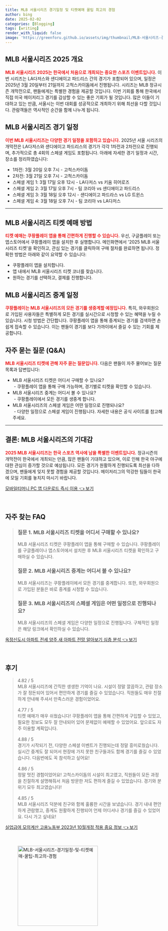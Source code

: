 ```yaml
---
title: MLB 서울시리즈 경기일정 및 티켓예매 꿀팁 최고의 경험
author: bing
date: 2025-02-02
categories: [Blogging]
tags: [writing]
render_with_liquid: false
image: 'https://greenforu.github.io/assets/img/thumbnail/MLB-서울시리즈-경기일정-및-티켓예매-꿀팁-최고의-경험.webp'
---
```



<h2 id='MLB_서울시리즈_2025'>MLB 서울시리즈 2025 개요</h2>

<p><b><span style="color: #ee2323;">MLB 서울시리즈 2025는 한국에서 처음으로 개최되는 중요한 스포츠 이벤트입니다.</span></b> 이번 시리즈는 LA다저스와 샌디에이고 파드리스 간의 경기가 포함되어 있으며, 일정은 2025년 3월 20일부터 21일까지 고척스카이돔에서 진행됩니다. 시리즈는 MLB 정규시즌 개막전으로, 팬들에게는 특별한 경험을 제공할 것입니다. 이번 기회를 통해 한국에서 직접 미국 메이저리그 경기를 감상할 수 있는 좋은 기회가 될 것입니다. 많은 이들이 기대하고 있는 만큼, 서울시는 이번 대회를 성공적으로 개최하기 위해 최선을 다할 것입니다. 관람객들은 역사적인 순간을 함께 나누게 됩니다.</p>

<h2 id='경기일정_상세'>MLB 서울시리즈 경기 일정</h2>

<p><b><span style="color: #ee2323;">이번 MLB 서울시리즈는 다양한 경기 일정을 포함하고 있습니다.</span></b> 2025년 서울 시리즈의 개막전은 LA다저스와 샌디에이고 파드리스의 경기가 각각 1차전과 2차전으로 진행되며, 추가적으로 총 4회의 스페셜 게임도 포함됩니다. 아래에 자세한 경기 일정과 시간, 장소를 정리하였습니다:</p>

<ul>
    <li>1차전: 3월 20일 오후 7시 - 고척스카이돔</li>
    <li>2차전: 3월 21일 오후 7시 - 고척스카이돔</li>
    <li>스페셜 게임 1: 3월 17일 오후 12시 - LA다저스 vs 키움 히어로즈</li>
    <li>스페셜 게임 2: 3월 17일 오후 7시 - 팀 코리아 vs 샌디에이고 파드리스</li>
    <li>스페셜 게임 3: 3월 18일 오후 12시 - 샌디에이고 파드라스 vs LG 트윈스</li>
    <li>스페셜 게임 4: 3월 18일 오후 7시 - 팀 코리아 vs LA다저스</li>
</ul>

<hr />

<h2 id='티켓_예매_방법'>MLB 서울시리즈 티켓 예매 방법</h2>

<p><b><span style="color: #ee2323;">티켓 예매는 쿠팡플레이 앱을 통해 간편하게 진행할 수 있습니다.</span></b> 우선, 구글플레이 또는 앱스토어에서 쿠팡플레이 앱을 설치한 후 실행합니다. 메인화면에서 '2025 MLB 서울시리즈 티켓'을 확인하고, 관심 있는 경기를 클릭하여 구매 절차를 완료하면 됩니다. 정확한 방법은 아래와 같이 요약할 수 있습니다:</p>

<ul>
    <li>쿠팡플레이 앱을 설치합니다.</li>
    <li>앱 내에서 MLB 서울시리즈 티켓 코너를 찾습니다.</li>
    <li>원하는 경기를 선택하고, 결제를 진행합니다.</li>
</ul>

<h2 id='중계_일정'>MLB 서울시리즈 중계 일정</h2>

<p><b><span style="color: #ee2323;">쿠팡플레이는 MLB 서울시리즈의 모든 경기를 생중계할 예정입니다.</span></b> 특히, 와우회원으로 가입된 사용자들은 특별하게 모든 경기를 실시간으로 시청할 수 있는 혜택을 누릴 수 있습니다. 시청 방법은 간단합니다. 쿠팡플레이 앱을 통해 중계되는 경기를 검색하면 손쉽게 접속할 수 있습니다. 이는 팬들이 경기를 보다 가까이에서 즐길 수 있는 기회를 제공합니다.</p>

<h2 id='자주_묻는_질문'>자주 묻는 질문 (Q&A)</h2>

<p><b><span style="color: #ee2323;">MLB 서울시리즈 티켓에 관해 자주 묻는 질문입니다.</span></b> 다음은 팬들이 자주 물어보는 질문 목록과 답변입니다:</p>

<ul>
    <li>MLB 서울시리즈 티켓은 어디서 구매할 수 있나요? <br> - 쿠팡플레이 앱을 통해 구매 가능하며, 경기별로 티켓을 확인할 수 있습니다.</li>
    <li>MLB 서울시리즈 중계는 어디서 볼 수 있나요? <br> - 쿠팡플레이에서 모든 경기를 생중계 합니다.</li>
    <li>MLB 서울시리즈의 스페셜 게임은 어떤 일정으로 진행되나요? <br> - 다양한 일정으로 스페셜 게임이 진행됩니다. 자세한 내용은 공식 사이트를 참고해 주세요.</li>
</ul>

<hr />

<h2 id='결론'>결론: MLB 서울시리즈의 기대감</h2>

<p><b><span style="color: #ee2323;">2025 MLB 서울시리즈는 한국 스포츠 역사에 남을 특별한 이벤트입니다.</span></b> 정규시즌의 개막전이 한국에서 개최되는 만큼, 많은 팬들이 기대하고 있으며, 이로 인해 한국 야구에 대한 관심이 증가할 것으로 예상됩니다. 모든 경기가 원활하게 진행되도록 최선을 다하겠으며, 팬들에게 잊지 못할 경험을 제공할 것입니다. 메이저리그의 막강한 팀들이 한국에 모일 기회를 놓치지 마시기 바랍니다.</p>


<p><a class="click-button" title="모바일티머니 PC 앱 다운로드 즉시 이용" href="https://greenforu.github.io/posts/%EB%AA%A8%EB%B0%94%EC%9D%BC%ED%8B%B0%EB%A8%B8%EB%8B%88-PC-%EC%95%B1-%EB%8B%A4%EC%9A%B4%EB%A1%9C%EB%93%9C-%EC%A6%89%EC%8B%9C-%EC%9D%B4%EC%9A%A9/" rel="dofollow">모바일티머니 PC 앱 다운로드 즉시 이용 👈 보기</a></p><br>
<h2 id='자주_찾는_FAQ'>자주 찾는 FAQ</h2>
<div itemscope="" itemtype="https://schema.org/FAQPage"> 
<blockquote> 
<div itemscope="" itemprop="mainEntity" itemtype="https://schema.org/Question"> 
<h3 itemprop="name">질문 1. MLB 서울시리즈 티켓을 어디서 구매할 수 있나요?</h3> 
<div itemscope="" itemprop="acceptedAnswer" itemtype="https://schema.org/Answer"> 
<span itemprop="text"> 
<p>MLB 서울시리즈 티켓은 쿠팡플레이 앱을 통해 구매할 수 있습니다. 쿠팡플레이를 구글플레이나 앱스토어에서 설치한 후 MLB 서울시리즈 티켓을 확인하고 구매하실 수 있습니다.</p> 
</span> 
</div> 
</div> 

<div itemscope="" itemprop="mainEntity" itemtype="https://schema.org/Question"> 
<h3 itemprop="name">질문 2. MLB 서울시리즈 중계는 어디서 볼 수 있나요?</h3> 
<div itemscope="" itemprop="acceptedAnswer" itemtype="https://schema.org/Answer"> 
<span itemprop="text"> 
<p>MLB 서울시리즈는 쿠팡플레이에서 모든 경기를 중계합니다. 또한, 와우회원으로 가입된 분들은 바로 중계를 시청할 수 있습니다.</p> 
</span> 
</div> 
</div> 

<div itemscope="" itemprop="mainEntity" itemtype="https://schema.org/Question"> 
<h3 itemprop="name">질문 3. MLB 서울시리즈의 스페셜 게임은 어떤 일정으로 진행되나요?</h3> 
<div itemscope="" itemprop="acceptedAnswer" itemtype="https://schema.org/Answer"> 
<span itemprop="text"> 
<p>MLB 서울시리즈의 스페셜 게임은 다양한 일정으로 진행됩니다. 구체적인 일정은 해당 링크에서 확인하실 수 있습니다.</p> 
</span> 
</div> 
</div> 
</blockquote> 
</div>
<p><a class="click-button" title="옥정신도시 아파트 전세 양주 새 아파트 전망 알아보기 심층 분석" href="https://greenforu.github.io/posts/%EC%98%A5%EC%A0%95%EC%8B%A0%EB%8F%84%EC%8B%9C-%EC%95%84%ED%8C%8C%ED%8A%B8-%EC%A0%84%EC%84%B8-%EC%96%91%EC%A3%BC-%EC%83%88-%EC%95%84%ED%8C%8C%ED%8A%B8-%EC%A0%84%EB%A7%9D-%EC%95%8C%EC%95%84%EB%B3%B4%EA%B8%B0-%EC%8B%AC%EC%B8%B5-%EB%B6%84%EC%84%9D/" rel="dofollow">옥정신도시 아파트 전세 양주 새 아파트 전망 알아보기 심층 분석 👈 보기</a></p><br>
<h2 id='후기'>후기</h2>
<div itemscope itemtype="https://schema.org/Product">
  <blockquote>
  <div itemprop="review" itemscope itemtype="https://schema.org/Review">
      <div itemprop="reviewRating" itemscope itemtype="https://schema.org/Rating"> <span itemprop="ratingValue">4.82</span> / <span itemprop="bestRating">5</span> </div>
      <span itemprop="reviewBody">MLB 서울시리즈에 간직한 생생한 기억이 나요. 시설이 정말 깔끔하고, 관람 장소가 잘 정돈되어 있어서 편안하게 경기를 즐길 수 있었습니다. 직원들도 매우 친절하게 안내해 주셔서 만족스러운 경험이었어요.</span>
  </div>
  <br>
  <div itemprop="review" itemscope itemtype="https://schema.org/Review">
      <div itemprop="reviewRating" itemscope itemtype="https://schema.org/Rating"> <span itemprop="ratingValue">4.77</span> / <span itemprop="bestRating">5</span> </div>
      <span itemprop="reviewBody">티켓 예매가 매우 쉬웠습니다! 쿠팡플레이 앱을 통해 간편하게 구입할 수 있었고, 필요한 정보도 모두 잘 안내되어 있어 문제없이 예매할 수 있었어요. 앞으로도 자주 이용할 계획입니다.</span>
  </div>
  <br>
  <div itemprop="review" itemscope itemtype="https://schema.org/Review">
      <div itemprop="reviewRating" itemscope itemtype="https://schema.org/Rating"> <span itemprop="ratingValue">4.88</span> / <span itemprop="bestRating">5</span> </div>
      <span itemprop="reviewBody">경기가 시작되기 전, 다양한 스페셜 이벤트가 진행되는데 정말 흥미로웠습니다. 실시간 중계도 잘 되어서 현장에 가지 못한 친구들과도 함께 경기를 즐길 수 있었습니다. 다음번에도 꼭 참석하고 싶어요!</span>
  </div>
  <br>
  <div itemprop="review" itemscope itemtype="https://schema.org/Review">
      <div itemprop="reviewRating" itemscope itemtype="https://schema.org/Rating"> <span itemprop="ratingValue">4.86</span> / <span itemprop="bestRating">5</span> </div>
      <span itemprop="reviewBody">정말 멋진 경험이었어요! 고척스카이돔의 시설이 최고였고, 직원들이 모든 과정을 친절하게 설명해줘서 처음 방문한 저도 편하게 즐길 수 있었습니다. 경기와 분위기 모두 최고였습니다!</span>
  </div>
  <br>
  <div itemprop="review" itemscope itemtype="https://schema.org/Review">
      <div itemprop="reviewRating" itemscope itemtype="https://schema.org/Rating"> <span itemprop="ratingValue">4.85</span> / <span itemprop="bestRating">5</span> </div>
      <span itemprop="reviewBody">MLB 서울시리즈 덕분에 친구와 함께 훌륭한 시간을 보냈습니다. 경기 내내 편안하게 관람했고, 중계도 원활하게 진행되어 언제 어디서나 경기를 즐길 수 있었어요. 다시 가고 싶네요!</span>
  </div>
  </blockquote>
</div>
<p><a class="click-button" title="실업급여 모의계산 고용노동부 2023년 10월개정 적용 중요 정보" href="https://greenforu.github.io/posts/%EC%8B%A4%EC%97%85%EA%B8%89%EC%97%AC-%EB%AA%A8%EC%9D%98%EA%B3%84%EC%82%B0-%EA%B3%A0%EC%9A%A9%EB%85%B8%EB%8F%99%EB%B6%80-2023%EB%85%84-10%EC%9B%94%EA%B0%9C%EC%A0%95-%EC%A0%81%EC%9A%A9-%EC%A4%91%EC%9A%94-%EC%A0%95%EB%B3%B4/" rel="dofollow">실업급여 모의계산 고용노동부 2023년 10월개정 적용 중요 정보 👈 보기</a></p><br>
<figure class="image"><img src="https://greenforu.github.io/assets/img/thumbnail/MLB-서울시리즈-경기일정-및-티켓예매-꿀팁-최고의-경험.webp" alt="MLB-서울시리즈-경기일정-및-티켓예매-꿀팁-최고의-경험" width="256" height="256"></figure>